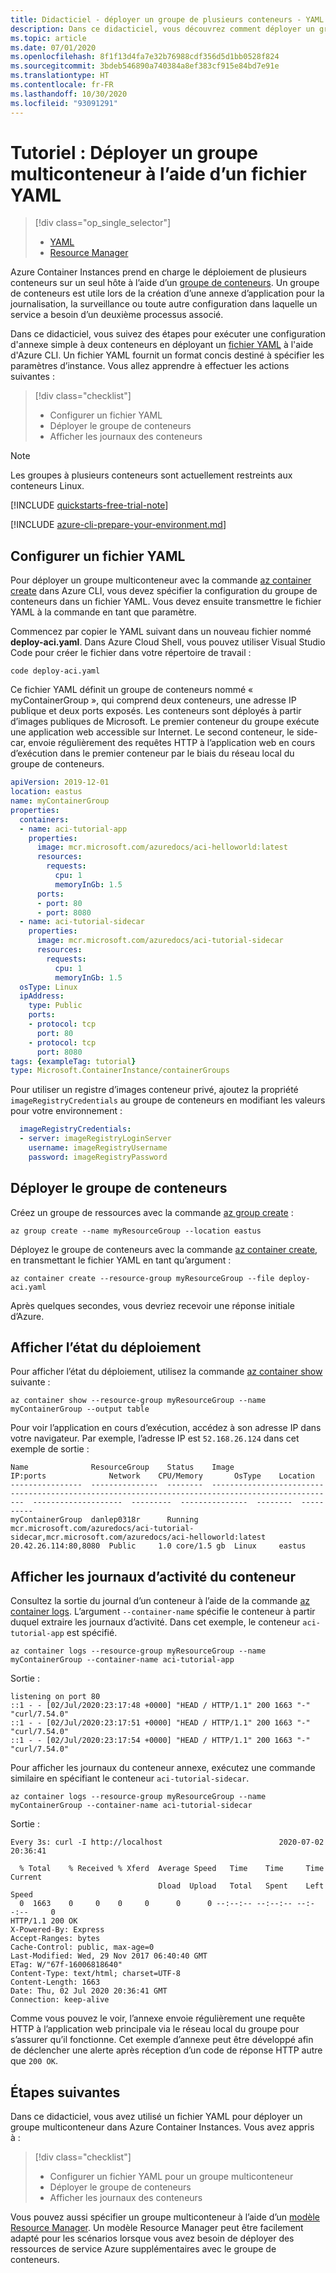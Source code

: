 ```yaml
---
title: Didacticiel - déployer un groupe de plusieurs conteneurs - YAML
description: Dans ce didacticiel, vous découvrez comment déployer un groupe multiconteneur dans Azure Container Instances à l’aide d’Azure CLI et d’un fichier YAML.
ms.topic: article
ms.date: 07/01/2020
ms.openlocfilehash: 8f1f13d4fa7e32b76988cdf356d5d1bb0528f824
ms.sourcegitcommit: 3bdeb546890a740384a8ef383cf915e84bd7e91e
ms.translationtype: HT
ms.contentlocale: fr-FR
ms.lasthandoff: 10/30/2020
ms.locfileid: "93091291"
---
```

# <a name="tutorial-deploy-a-multi-container-group-using-a-yaml-file"></a>Tutoriel : Déployer un groupe multiconteneur à l’aide d’un fichier YAML

> [!div class="op_single_selector"]
> * [YAML](container-instances-multi-container-yaml.md)
> * [Resource Manager](container-instances-multi-container-group.md)
>

Azure Container Instances prend en charge le déploiement de plusieurs conteneurs sur un seul hôte à l’aide d’un [groupe de conteneurs](container-instances-container-groups.md). Un groupe de conteneurs est utile lors de la création d’une annexe d’application pour la journalisation, la surveillance ou toute autre configuration dans laquelle un service a besoin d’un deuxième processus associé.

Dans ce didacticiel, vous suivez des étapes pour exécuter une configuration d'annexe simple à deux conteneurs en déployant un [fichier YAML](container-instances-reference-yaml.md) à l'aide d'Azure CLI. Un fichier YAML fournit un format concis destiné à spécifier les paramètres d’instance. Vous allez apprendre à effectuer les actions suivantes :

> [!div class="checklist"]
> * Configurer un fichier YAML
> * Déployer le groupe de conteneurs
> * Afficher les journaux des conteneurs

> [!NOTE]
> Les groupes à plusieurs conteneurs sont actuellement restreints aux conteneurs Linux.

[!INCLUDE [quickstarts-free-trial-note](../../includes/quickstarts-free-trial-note.md)]

[!INCLUDE [azure-cli-prepare-your-environment.md](../../includes/azure-cli-prepare-your-environment.md)]

## <a name="configure-a-yaml-file"></a>Configurer un fichier YAML

Pour déployer un groupe multiconteneur avec la commande [az container create][az-container-create] dans Azure CLI, vous devez spécifier la configuration du groupe de conteneurs dans un fichier YAML. Vous devez ensuite transmettre le fichier YAML à la commande en tant que paramètre.

Commencez par copier le YAML suivant dans un nouveau fichier nommé **deploy-aci.yaml**. Dans Azure Cloud Shell, vous pouvez utiliser Visual Studio Code pour créer le fichier dans votre répertoire de travail :

```
code deploy-aci.yaml
```

Ce fichier YAML définit un groupe de conteneurs nommé « myContainerGroup », qui comprend deux conteneurs, une adresse IP publique et deux ports exposés. Les conteneurs sont déployés à partir d’images publiques de Microsoft. Le premier conteneur du groupe exécute une application web accessible sur Internet. Le second conteneur, le side-car, envoie régulièrement des requêtes HTTP à l’application web en cours d’exécution dans le premier conteneur par le biais du réseau local du groupe de conteneurs.

```YAML
apiVersion: 2019-12-01
location: eastus
name: myContainerGroup
properties:
  containers:
  - name: aci-tutorial-app
    properties:
      image: mcr.microsoft.com/azuredocs/aci-helloworld:latest
      resources:
        requests:
          cpu: 1
          memoryInGb: 1.5
      ports:
      - port: 80
      - port: 8080
  - name: aci-tutorial-sidecar
    properties:
      image: mcr.microsoft.com/azuredocs/aci-tutorial-sidecar
      resources:
        requests:
          cpu: 1
          memoryInGb: 1.5
  osType: Linux
  ipAddress:
    type: Public
    ports:
    - protocol: tcp
      port: 80
    - protocol: tcp
      port: 8080
tags: {exampleTag: tutorial}
type: Microsoft.ContainerInstance/containerGroups
```

Pour utiliser un registre d’images conteneur privé, ajoutez la propriété `imageRegistryCredentials` au groupe de conteneurs en modifiant les valeurs pour votre environnement :

```YAML
  imageRegistryCredentials:
  - server: imageRegistryLoginServer
    username: imageRegistryUsername
    password: imageRegistryPassword
```

## <a name="deploy-the-container-group"></a>Déployer le groupe de conteneurs

Créez un groupe de ressources avec la commande [az group create][az-group-create] :

```azurecli-interactive
az group create --name myResourceGroup --location eastus
```

Déployez le groupe de conteneurs avec la commande [az container create][az-container-create], en transmettant le fichier YAML en tant qu’argument :

```azurecli-interactive
az container create --resource-group myResourceGroup --file deploy-aci.yaml
```

Après quelques secondes, vous devriez recevoir une réponse initiale d’Azure.

## <a name="view-deployment-state"></a>Afficher l’état du déploiement

Pour afficher l’état du déploiement, utilisez la commande [az container show][az-container-show] suivante :

```azurecli-interactive
az container show --resource-group myResourceGroup --name myContainerGroup --output table
```

Pour voir l’application en cours d’exécution, accédez à son adresse IP dans votre navigateur. Par exemple, l’adresse IP est `52.168.26.124` dans cet exemple de sortie :

```console
Name              ResourceGroup    Status    Image                                                                                               IP:ports              Network    CPU/Memory       OsType    Location
----------------  ---------------  --------  --------------------------------------------------------------------------------------------------  --------------------  ---------  ---------------  --------  ----------
myContainerGroup  danlep0318r      Running   mcr.microsoft.com/azuredocs/aci-tutorial-sidecar,mcr.microsoft.com/azuredocs/aci-helloworld:latest  20.42.26.114:80,8080  Public     1.0 core/1.5 gb  Linux     eastus
```

## <a name="view-container-logs"></a>Afficher les journaux d’activité du conteneur

Consultez la sortie du journal d’un conteneur à l’aide de la commande [az container logs][az-container-logs]. L’argument `--container-name` spécifie le conteneur à partir duquel extraire les journaux d’activité. Dans cet exemple, le conteneur `aci-tutorial-app` est spécifié.

```azurecli-interactive
az container logs --resource-group myResourceGroup --name myContainerGroup --container-name aci-tutorial-app
```

Sortie :

```console
listening on port 80
::1 - - [02/Jul/2020:23:17:48 +0000] "HEAD / HTTP/1.1" 200 1663 "-" "curl/7.54.0"
::1 - - [02/Jul/2020:23:17:51 +0000] "HEAD / HTTP/1.1" 200 1663 "-" "curl/7.54.0"
::1 - - [02/Jul/2020:23:17:54 +0000] "HEAD / HTTP/1.1" 200 1663 "-" "curl/7.54.0"
```

Pour afficher les journaux du conteneur annexe, exécutez une commande similaire en spécifiant le conteneur `aci-tutorial-sidecar`.

```azurecli-interactive
az container logs --resource-group myResourceGroup --name myContainerGroup --container-name aci-tutorial-sidecar
```

Sortie :

```console
Every 3s: curl -I http://localhost                          2020-07-02 20:36:41

  % Total    % Received % Xferd  Average Speed   Time    Time     Time  Current
                                 Dload  Upload   Total   Spent    Left  Speed
  0  1663    0     0    0     0      0      0 --:--:-- --:--:-- --:--:--     0
HTTP/1.1 200 OK
X-Powered-By: Express
Accept-Ranges: bytes
Cache-Control: public, max-age=0
Last-Modified: Wed, 29 Nov 2017 06:40:40 GMT
ETag: W/"67f-16006818640"
Content-Type: text/html; charset=UTF-8
Content-Length: 1663
Date: Thu, 02 Jul 2020 20:36:41 GMT
Connection: keep-alive
```

Comme vous pouvez le voir, l’annexe envoie régulièrement une requête HTTP à l’application web principale via le réseau local du groupe pour s’assurer qu’il fonctionne. Cet exemple d’annexe peut être développé afin de déclencher une alerte après réception d’un code de réponse HTTP autre que `200 OK`.

## <a name="next-steps"></a>Étapes suivantes

Dans ce didacticiel, vous avez utilisé un fichier YAML pour déployer un groupe multiconteneur dans Azure Container Instances. Vous avez appris à :

> [!div class="checklist"]
> * Configurer un fichier YAML pour un groupe multiconteneur
> * Déployer le groupe de conteneurs
> * Afficher les journaux des conteneurs

Vous pouvez aussi spécifier un groupe multiconteneur à l’aide d’un [modèle Resource Manager](container-instances-multi-container-group.md). Un modèle Resource Manager peut être facilement adapté pour les scénarios lorsque vous avez besoin de déployer des ressources de service Azure supplémentaires avec le groupe de conteneurs.

<!-- LINKS - External -->


<!-- LINKS - Internal -->
[aci-tutorial]: ./container-instances-tutorial-prepare-app.md
[az-container-create]: /cli/azure/container#az-container-create
[az-container-logs]: /cli/azure/container#az-container-logs
[az-container-show]: /cli/azure/container#az-container-show
[az-group-create]: /cli/azure/group#az-group-create
[az-deployment-group-create]: /cli/azure/deployment/group#az-deployment-group-create
[template-reference]: /azure/templates/microsoft.containerinstance/containergroups
